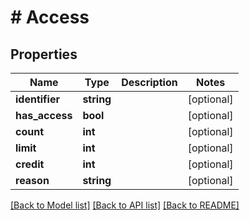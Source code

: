 # # Access

## Properties

Name | Type | Description | Notes
------------ | ------------- | ------------- | -------------
**identifier** | **string** |  | [optional]
**has_access** | **bool** |  | [optional]
**count** | **int** |  | [optional]
**limit** | **int** |  | [optional]
**credit** | **int** |  | [optional]
**reason** | **string** |  | [optional]

[[Back to Model list]](../../README.md#models) [[Back to API list]](../../README.md#endpoints) [[Back to README]](../../README.md)
